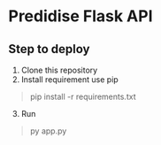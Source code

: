 # Predidise Flask API

## Step to deploy

1. Clone this repository
2. Install requirement use pip
> pip install -r requirements.txt
3. Run
> py app.py